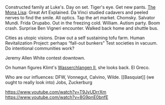 Constructed family at Luke's. Day on set. Tiger's eye. Get new pants. [The Mona Lisa](https://www.youtube.com/watch?v=T9JvUDrrXmY): Great Art Explained. Da Vinci studied cadavers and peeled nerves to find the smile. All optics. Tap the art market. Chomsky. Salvator Mundi. Frida Orupabo. Out in the freezing cold. William. Autism party. Boom crash. Surprise Ben Vigneri encounter. Walked back home and shuttle bus. 

Cities as utopic visions. Draw out a self sustaining tofu farm. Human Revitalization Project: perhaps “fall-out bunkers” Test societies in vacuum. Do intentional communities work? 

Jeremy Allen White contest downtown.

On human figures
Klimt's [Wasserchlangen II](https://en.wikipedia.org/wiki/Water_Serpents_II), she looks back.
El Greco.

Who are our influences:
DFW, Vonnegut, Calvino, Wilde. 
[[Basquiat]] (we ought to really look into)
Jobs, Zuckerburg

https://www.youtube.com/watch?v=T9JvUDrrXm
https://www.youtube.com/watch?v=8G9pnE0bnfE

